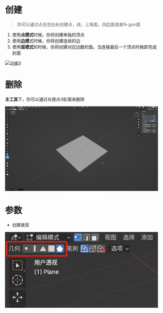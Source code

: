 # 创建

> 你可以通过点击空白处创建点，线，三角面，四边面或者N-gon面

1. 使用**点模式**时候，你将创建单独的顶点
2. 使用**边模**式时候，你将创建连续的边
3. 使用**面模式**的时候，你将创建对应边数的面。当连接最后一个顶点时候即完成封面

![动画3](res/README/动画3.gif)

# 删除

**主工具**下，你可以通过长按点/线/面来删除

![动画4](res/README/动画4.gif)

# 参数

+ 创建类型

![image-20231226180849680](res/README/image-20231226180849680.png)